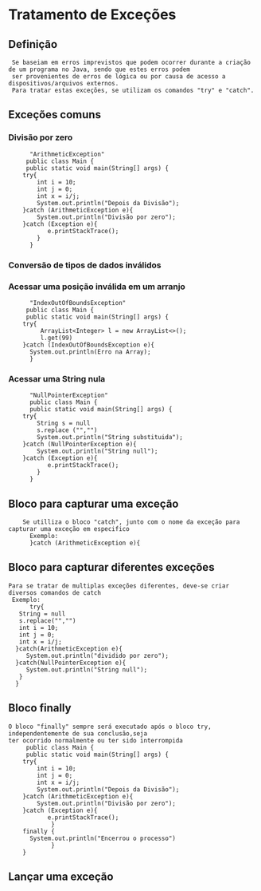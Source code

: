 # Tratamento de Exceções
## Definição
     Se baseiam em erros imprevistos que podem ocorrer durante a criação de um programa no Java, sendo que estes erros podem 
     ser provenientes de erros de lógica ou por causa de acesso a dispositivos/arquivos externos.
     Para tratar estas exceções, se utilizam os comandos "try" e "catch".
## Exceções comuns
### Divisão por zero
          "ArithmeticException"
         public class Main {
	     public static void main(String[] args) {
		try{
			int i = 10;
			int j = 0;
			int x = i/j;
			System.out.println("Depois da Divisão");
		}catch (ArithmeticException e){
			System.out.println("Divisão por zero");
		}catch (Exception e){
               e.printStackTrace();
            }
          }
### Conversão de tipos de dados inválidos
### Acessar uma posição inválida em um arranjo
          "IndexOutOfBoundsException"
	     public class Main {
	     public static void main(String[] args) {
		try{
		     ArrayList<Integer> l = new ArrayList<>();
		     l.get(99)
		}catch (IndexOutOfBoundsException e){
		  System.out.println(Erro na Array);
		  }
### Acessar uma String nula
          "NullPointerException"
          public class Main {
          public static void main(String[] args) {
		try{
			String s = null
			s.replace ("","")
			System.out.println("String substituida");
		}catch (NullPointerException e){
			System.out.println("String null");
		}catch (Exception e){
               e.printStackTrace();
            }
          }
					
## Bloco para capturar uma exceção
     	Se utilliza o bloco "catch", junto com o nome da exceção para capturar uma exceção em especifico
          Exemplo:
          }catch (ArithmeticException e){
## Bloco para capturar diferentes exceções
	Para se tratar de multiplas exceções diferentes, deve-se criar diversos comandos de catch
	 Exemplo:
          try{
	   String = null
	   s.replace("","")
	   int i = 10;
	   int j = 0;
	   int x = i/j;
	  }catch(ArithmeticException e){
  	     System.out.println("dividido por zero");
	  }catch(NullPointerException e){
	     System.out.println("String null");
	   }
	  }

## Bloco finally
	O bloco "finally" sempre será executado após o bloco try, independentemente de sua conclusão,seja 
	ter ocorrido normalmente ou ter sido interrompida
         public class Main {
	     public static void main(String[] args) {
		try{
			int i = 10;
			int j = 0;
			int x = i/j;
			System.out.println("Depois da Divisão");
		}catch (ArithmeticException e){
			System.out.println("Divisão por zero");
		}catch (Exception e){
               e.printStackTrace();
                }
		finally {
		  System.out.println("Encerrou o processo")
             	}
		}
	
## Lançar uma exceção
